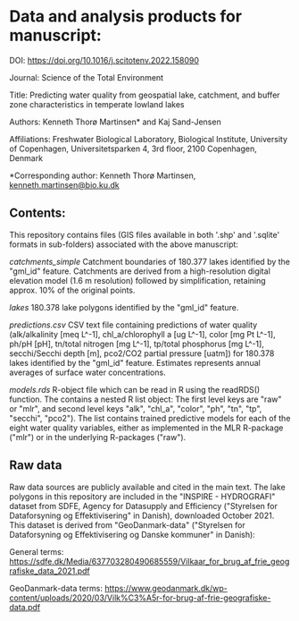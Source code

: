 # Data and analysis products for manuscript:

DOI: https://doi.org/10.1016/j.scitotenv.2022.158090

Journal: Science of the Total Environment

Title: Predicting water quality from geospatial lake, catchment, and buffer zone characteristics in temperate lowland lakes

Authors: Kenneth Thorø Martinsen* and Kaj Sand-Jensen

Affiliations: Freshwater Biological Laboratory, Biological Institute, University of Copenhagen, Universitetsparken 4, 3rd floor, 2100 Copenhagen, Denmark

*Corresponding author: Kenneth Thorø Martinsen, kenneth.martinsen@bio.ku.dk

## Contents:

This repository contains files (GIS files available in both '.shp' and '.sqlite' formats in sub-folders) associated with the above manuscript:

*catchments_simple* Catchment boundaries of 180.377 lakes identified by the "gml_id" feature. Catchments are derived from a high-resolution digital elevation model (1.6 m resolution) followed by simplification, retaining approx. 10% of the original points.

*lakes* 180.378 lake polygons identified by the "gml_id" feature.

*predictions.csv* CSV text file containing predictions of water quality (alk/alkalinity [meq L^-1], chl_a/chlorophyll a [ug L^-1], color [mg Pt L^-1], ph/pH [pH], tn/total nitrogen [mg L^-1], tp/total phosphorus [mg L^-1], secchi/Secchi depth [m], pco2/CO2 partial pressure [uatm]) for 180.378 lakes identified by the "gml_id" feature. Estimates represents annual averages of surface water concentrations.

*models.rds* R-object file which can be read in R using the readRDS() function. The contains a nested R list object: The first level keys are "raw" or "mlr", and second level keys "alk", "chl_a", "color", "ph", "tn", "tp", "secchi", "pco2"). The list contains trained predictive models for each of the eight water quality variables, either as implemented in the MLR R-package ("mlr") or in the underlying R-packages ("raw").

## Raw data

Raw data sources are publicly available and cited in the main text. The lake polygons in this repository are included in the "INSPIRE - HYDROGRAFI" dataset from SDFE, Agency for Datasupply and Efficiency ("Styrelsen for Dataforsyning og Effektivisering" in Danish), downloaded October 2021. This dataset is derived from "GeoDanmark-data" ("Styrelsen for Dataforsyning og Effektivisering og Danske kommuner" in Danish):

General terms:
https://sdfe.dk/Media/637703280490685559/Vilkaar_for_brug_af_frie_geografiske_data_2021.pdf

GeoDanmark-data terms:
https://www.geodanmark.dk/wp-content/uploads/2020/03/Vilk%C3%A5r-for-brug-af-frie-geografiske-data.pdf
